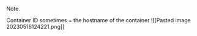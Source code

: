 >[!note]
>Container ID sometimes = the hostname of the container
>![[Pasted image 20230516124221.png]]

